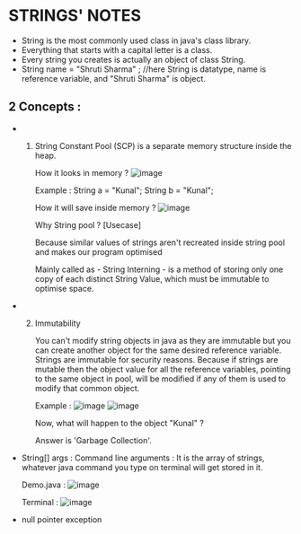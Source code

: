 # STRINGS' NOTES

* String is the most commonly used class in java's class library.
* Everything that starts with a capital letter is a class.
* Every string you creates is actually an object of class String.
* String name = "Shruti Sharma" ; //here String is datatype, name is reference variable, and "Shruti Sharma" is object.
  
## 2 Concepts :
* 1. String Constant Pool (SCP) is a separate memory structure inside the heap.
 
     How it looks in memory ?
     ![image](https://github.com/ShrutiSharma-27/STRINGS/assets/53565103/b7e15d44-d84c-446a-b3ef-cfd6feaac7be)

     Example : String a = "Kunal"; String b = "Kunal";

     How it will save inside memory ?
     ![image](https://github.com/ShrutiSharma-27/STRINGS/assets/53565103/0fa64564-882c-4be1-ad8b-402cc747d7bc)

     Why String pool ? [Usecase]

     Because similar values of strings aren't recreated inside string pool and makes our program optimised

     Mainly called as - String Interning - is a method of storing only one copy of each distinct String Value, which must be immutable to optimise space.

* 2. Immutability
     
     You can't modify string objects in java as they are immutable but you can create another object for the same desired reference 
     variable. Strings are immutable for security reasons. Because if strings are mutable then the object value for all the reference 
     variables, pointing to the same object in pool, will be modified if any of them is used to modify that common object.

     Example :
     ![image](https://github.com/ShrutiSharma-27/STRINGS/assets/53565103/6b89f56c-27e3-4ea3-b311-2ec30521ec88)
     ![image](https://github.com/ShrutiSharma-27/STRINGS/assets/53565103/e9f9cca8-2b4e-480a-bd2d-bb14313e8c21)

     Now, what will happen to the object "Kunal" ?

     Answer is 'Garbage Collection'.

* String[] args : Command line arguments : It is the array of strings, whatever java command you type on terminal will get stored in it.

  Demo.java :
  ![image](https://github.com/ShrutiSharma-27/STRINGS/assets/53565103/cc0d2e15-2153-406f-8b67-bbc3b8e99994)

  Terminal :
  ![image](https://github.com/ShrutiSharma-27/STRINGS/assets/53565103/2d7d2e76-f97a-40b4-b721-b7de39ba8884)

* null pointer exception
